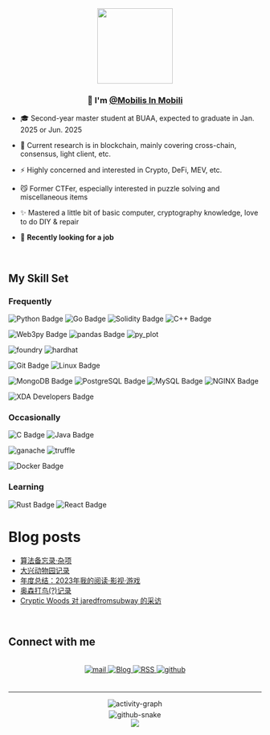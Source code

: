 <div align="center">
<img src="https://justloseit.top/about/mySVG.svg" align="center" height="150" width="150" />
</div>  
  

### <div align="center">👋 I'm [@Mobilis In Mobili](https://github.com/MobillsInMobild)</div>  
  

-  🎓 Second-year master student at BUAA, expected to graduate in Jan. 2025 or Jun. 2025
  

-  🔭 Current research is in blockchain, mainly covering cross-chain, consensus, light client, etc.  
  

- ⚡ Highly concerned and interested in Crypto, DeFi, MEV, etc.  
  

- 😼 Former CTFer, especially interested in puzzle solving and miscellaneous items  
  

- ✨ Mastered a little bit of basic computer, cryptography knowledge, love to do DIY & repair  


- 👀 **Recently looking for a job**

  
<br/>  

## My Skill Set 
### Frequently
![Python Badge](https://img.shields.io/badge/Python-3776AB?logo=python&logoColor=fff&style=for-the-badge) 
![Go Badge](https://img.shields.io/badge/Go-00ADD8?logo=go&logoColor=fff&style=for-the-badge)
![Solidity Badge](https://img.shields.io/badge/Solidity-363636?logo=solidity&logoColor=fff&style=for-the-badge)
![C++ Badge](https://img.shields.io/badge/C%2B%2B-00599C?logo=cplusplus&logoColor=fff&style=for-the-badge)

![Web3py Badge](https://img.shields.io/badge/Web3py-F16822?logo=web3dotjs&logoColor=fff&style=for-the-badge)
![pandas Badge](https://img.shields.io/badge/pandas-150458?logo=pandas&logoColor=fff&style=for-the-badge)
![py_plot](https://img.shields.io/badge/py_plot-3F4F75?logo=plotly&logoColor=fff&style=for-the-badge)

![foundry](https://custom-icon-badges.demolab.com/badge/foundry-B8002E?logo=foundry&style=for-the-badge)
![hardhat](https://custom-icon-badges.demolab.com/badge/hardhat-4b5cc4?logo=hardhat_seek&style=for-the-badge)

![Git Badge](https://img.shields.io/badge/Git-F05032?logo=git&logoColor=fff&style=for-the-badge)
![Linux Badge](https://img.shields.io/badge/Linux-FCC624?logo=linux&logoColor=000&style=for-the-badge)

![MongoDB Badge](https://img.shields.io/badge/MongoDB-47A248?logo=mongodb&logoColor=fff&style=for-the-badge)
![PostgreSQL Badge](https://img.shields.io/badge/PostgreSQL-4169E1?logo=postgresql&logoColor=fff&style=for-the-badge)
![MySQL Badge](https://img.shields.io/badge/MySQL-4479A1?logo=mysql&logoColor=fff&style=for-the-badge)
![NGINX Badge](https://img.shields.io/badge/NGINX-009639?logo=nginx&logoColor=fff&style=for-the-badge)

![XDA Developers Badge](https://img.shields.io/badge/XDA%20Developers-EA7100?logo=xdadevelopers&logoColor=fff&style=for-the-badge)


### Occasionally
![C Badge](https://img.shields.io/badge/C-A8B9CC?logo=c&logoColor=fff&style=for-the-badge)
![Java Badge](https://img.shields.io/badge/Java-ED8B00?logo=openjdk&logoColor=fff&style=for-the-badge)

![ganache](https://custom-icon-badges.demolab.com/badge/ganache-b98b5b?logo=ganache&style=for-the-badge)
![truffle](https://custom-icon-badges.demolab.com/badge/truffle-8AB800?logo=truffle&style=for-the-badge)

![Docker Badge](https://img.shields.io/badge/Docker-2496ED?logo=docker&logoColor=fff&style=for-the-badge)

### Learning
![Rust Badge](https://img.shields.io/badge/Rust-000?logo=rust&logoColor=fff&style=for-the-badge)
![React Badge](https://img.shields.io/badge/React-61DAFB?logo=react&logoColor=000&style=for-the-badge)
<br/>  

# Blog posts
<!-- BLOG-POST-LIST:START -->
- [算法备忘录·杂项](https://justloseit.top/%E7%AE%97%E6%B3%95%E5%A4%87%E5%BF%98%E5%BD%95%C2%B7%E6%9D%82%E9%A1%B9/)
- [大兴动物园记录](https://justloseit.top/%E5%A4%A7%E5%85%B4%E5%8A%A8%E7%89%A9%E5%9B%AD%E8%AE%B0%E5%BD%95/)
- [年度总结：2023年我的阅读·影视·游戏](https://justloseit.top/%E5%B9%B4%E5%BA%A6%E6%80%BB%E7%BB%93%EF%BC%9A2023%E5%B9%B4%E6%88%91%E7%9A%84%E9%98%85%E8%AF%BB%C2%B7%E5%BD%B1%E8%A7%86%C2%B7%E6%B8%B8%E6%88%8F/)
- [奥森打鸟&lpar;?&rpar;记录](https://justloseit.top/%E5%A5%A5%E6%A3%AE%E6%89%93%E9%B8%9F%E8%AE%B0%E5%BD%95/)
- [Cryptic Woods 对 jaredfromsubway 的采访](https://justloseit.top/Cryptic%20Woods%20%E5%AF%B9%20jaredfromsubway%20%E7%9A%84%E9%87%87%E8%AE%BF/)
<!-- BLOG-POST-LIST:END -->

<br/>  

## Connect with me  
<br />

<div align="center">
<a href="mailto:Nemo@buaa.edu.cn" target="_blank">
<img src=https://img.shields.io/badge/mail-EA4335?logo=gmail&logoColor=fff&style=for-the-badge alt=mail style="margin-bottom: 5px;" />
<a href="https://justloseit.top/" target="_blank">
<img src=https://img.shields.io/badge/Blog-0E83CD?logo=hexo&logoColor=fff&style=for-the-badge alt=Blog style="margin-bottom: 5px;" />
<a href="https://justloseit.top/atom.xml" target="_blank">
<img src=https://img.shields.io/badge/RSS-FFA500?logo=rss&logoColor=fff&style=for-the-badge alt=RSS style="margin-bottom: 5px;" />
<a href="https://github.com/MobillsInMobild" target="_blank">
<img src=https://img.shields.io/badge/github-%2324292e.svg?&style=for-the-badge&logo=github&logoColor=white alt=github style="margin-bottom: 5px;" />
</a> 
</div>  
<br />

----
<div align="center">
<img src=https://github-readme-activity-graph.vercel.app/graph?username=MobillsInMobild&theme=react-dark alt=activity-graph style="margin-bottom: 5px;" />
</div>  

<div align="center">
<picture>
  <source media="(prefers-color-scheme: dark)" srcset="https://raw.githubusercontent.com/MobillsInMobild/MobillsInMobild/output/github-contribution-grid-snake-dark.svg" />
  <source media="(prefers-color-scheme: light)" srcset="https://raw.githubusercontent.com/MobillsInMobild/MobillsInMobild/output/github-contribution-grid-snake.svg" />
  <img alt="github-snake" src="github-snake.svg" />
</picture>
</div>  

<div align="center">
<img src="https://komarev.com/ghpvc/?username=MobillsInMobild&&style=flat-square" align="center" />
</div>  

<br />
